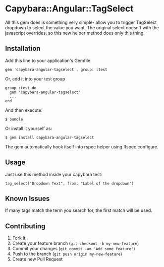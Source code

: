 # Capybara::Angular::TagSelect

All this gem does is something very simple- allow you to trigger TagSelect
dropdown to select the value you want. The original select doesn't with the
javascript overrides, so this new helper method does only this thing.


## Installation

Add this line to your application's Gemfile:

    gem 'capybara-angular-tagselect', group: :test

Or, add it into your test group

    group :test do
      gem 'capybara-angular-tagselect'
      ...
    end

And then execute:

    $ bundle

Or install it yourself as:

    $ gem install capybara-angular-tagselect

The gem automatically hook itself into rspec helper using Rspec.configure.


## Usage

Just use this method inside your capybara test:

    tag_select("Dropdown Text", from: "Label of the dropdown")

## Known Issues

If many tags match the term you search for, the first match will be used.


## Contributing

1. Fork it
2. Create your feature branch (`git checkout -b my-new-feature`)
3. Commit your changes (`git commit -am 'Add some feature'`)
4. Push to the branch (`git push origin my-new-feature`)
5. Create new Pull Request
